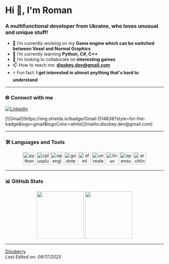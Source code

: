 # Hi 👋, I'm Roman
### A multifunctional developer from Ukraine, who loves unusual and unique stuff!

- 🔭 I’m currently working on my **Game engine which can be switched between Voxel and Normal Graphics**  
- 🌱 I’m currently learning **Python, C#, C++**  
- 👯 I’m looking to collaborate on **interesting games**  
- 📫 How to reach me: **disobey.dev@gmail.com**  
- ⚡ Fun fact: **I get interested in almost anything that's hard to understand**  

---

### 🌐 Connect with me
[![LinkedIn](https://img.shields.io/badge/LinkedIn-0077B5?style=for-the-badge&logo=linkedin&logoColor=white)](https://www.linkedin.com/in/roman-korobenko-197837350/)
<p></p>
[![Gmail](https://img.shields.io/badge/Gmail-D14836?style=for-the-badge&logo=gmail&logoColor=white)](mailto:disobey.dev@gmail.com)

---

### 🛠️ Languages and Tools
<p align="center">
  <!-- Programming -->
  <img src="https://cdn.jsdelivr.net/gh/devicons/devicon/icons/python/python-original.svg" alt="python" width="40" height="40"/>
  <img src="https://cdn.jsdelivr.net/gh/devicons/devicon/icons/cplusplus/cplusplus-original.svg" alt="cplusplus" width="40" height="40"/>
  <img src="https://cdn.jsdelivr.net/gh/devicons/devicon/icons/opengl/opengl-original.svg" alt="opengl" width="40" height="40"/>
  <img src="https://cdn.jsdelivr.net/gh/devicons/devicon/icons/godot/godot-original.svg" alt="godotengine" width="40" height="40"/>
  <img src="https://www.sfml-dev.org/download/goodies/sfml-icon.svg" alt="sfml" width="40" height="40"/>
  <img src="https://cdn.jsdelivr.net/gh/devicons/devicon/icons/unrealengine/unrealengine-original.svg" alt="unrealengine" width="40" height="40"/>
  
  <!-- OS -->
  <img src="https://upload.wikimedia.org/wikipedia/commons/3/35/Tux.svg" alt="linux" width="40" height="40"/>
  <img src="https://upload.wikimedia.org/wikipedia/commons/6/69/OpenSUSE_Logo.svg" alt="opensuse" width="40" height="40"/>
  <img src="https://upload.wikimedia.org/wikipedia/commons/a/a5/Archlinux-icon-crystal-64.svg" alt="archlinux" width="40" height="40"/>
</p>

---

### 📊 GitHub Stats
<p align="center">
  <img height="150" src="https://github-readme-stats.vercel.app/api?username=Disoberry&theme=react&show_icons=true&include_all_commits=true" />
  <img height="150" src="https://github-readme-stats.vercel.app/api/top-langs/?username=Disoberry&theme=react&layout=compact" />
</p>

---

[Disoberry](https://github.com/Disoberry)  
_Last Edited on: 09/17/2025_
